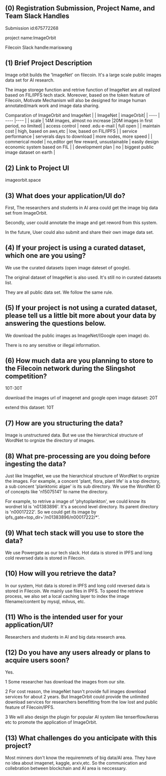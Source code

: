 # <ImageOrbit>

## (0) Registration Submission, Project Name, and Team Slack Handles

Submission id:675772268

project name:ImageOrbit

Filecoin Slack handle:mariswang

## (1) Brief Project Description

Image orbit builds the 'ImageNet' on filecoin.
It's a large scale public images data set for AI research.

The image storege function and retrive function of ImageNet are all realized based on FIL/IPFS tech stack.
Moreover, based on the token feature of Filecoin, Motivate Mechanism will also be designed for image human annotated/mark work and image data sharing.

Comparation of ImageOrbit and ImageNet
|        | ImageNet  | imageOrbit|
|  ----  | ----  |----  |
|  scale  | 14M images, almost no increase |20M images in first period, no limited|
|  access control  | need .edu e-mail  | full open |
|  maintain cost  | high, based on aws,etc | low, based on FIL/IPFS |
|  service performance  | serverals days to download | more nodes, more speed |
|  commerical model  | no,editor get few reward, unsustainable | easily design economic system based on FIL |
|  development plan  | no |  biggest public image dataset on earth |

## (2) Link to Project UI

imageorbit.space


## (3) What does your application/UI do?

First, The researchers and students in AI area could get the image big data set from ImageOrbit.

Secondly, user could annotate the image and get reword from this system.

In the future, User could also submit and share their own image data set.

## (4) If your project is using a curated dataset, which one are you using?

We use the curated datasets (open image dateset of google).

The original dataset of ImageNet is also used. It's still no in curated datasets list.

They are all public data set. We follow the same rule.

## (5) If your project is not using a curated dataset, please tell us a little bit more about your data by answering the questions below.

We download the public images as ImageNet/(Google open image) do.

There is no any sensitive or illegal information.

## (6) How much data are you planning to store to the Filecoin network during the Slingshot competition?

10T-30T

download the images url of imagenet and google open image dataset: 20T

extend this dataset: 10T

## (7) How are you structuring the data?

Image is unstructured data. But we use the hierarchical structure of WordNet to orgnize the directory of images.

## (8) What pre-processing are you doing before ingesting the data?

Just like ImageNet, we use the hierarchical structure of WordNet to orgnize the images. For example, a concent 'plant, flora, plant life' is a top directory, a sub concent 'planktonic algae' is its sub directory. We use the WordNet ID of concepts like 'n15075141' to name the directory. 

For example, to retrive a image of 'phytoplankton', we could know its wordnet Id is 'n01383896'. It's a second level directory. Its parent directory is 'n00017222'. So we could get its image by  ipfs_gate+top_dir+'/n01383896/n00017222/*'.

## (9)  What tech stack will you use to store the data?

We use Powergate as our tech slack. Hot data is stored in IPFS and long cold reversed data is stored in Filecoin.

## (10) How will you retrieve the data?

In our system, Hot data is stored in IPFS and long cold reversed data is stored in Filecoin. We mainly use files in IPFS. To speed the retrieve process, we also set a local caching layer to index the image filename/content by mysql, milvus, etc.


## (11) Who is the intended user for your application/UI?

Researchers and students in AI and big data research area.


## (12) Do you have any users already or plans to acquire users soon?

Yes.

1 Some researcher has download the images from our site. 

2 For cost reason, the imageNet hasn't provide full images download services for about 2 years. But ImageOrbit could provide the unlimited download services for researchers benefitting from the low lost and public feature of Filecoin/IPFS.

3 We will also design the plugin for popular AI system like tenserflow/keras etc to promote the application of ImageOrbit.

## (13) What challenges do you anticipate with this project?

Most minners don't know the requiremnets of big data/AI area. They have no idea about imagenet, kaggle, arxiv,etc. So the communication and collebration between blockchain and AI area is neccessary.
